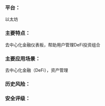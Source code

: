 ### 平台：

以太坊

### 主要特点：

去中心化金融仪表板，帮助用户管理DeFi投资组合

### 主要应用场景：

去中心化金融（DeFi），资产管理



### 历史风险：



### 安全评级：